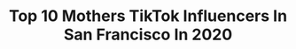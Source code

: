 ---
title: Top 10 Mothers TikTok Influencers In San Francisco In 2020
description: >-
  Find top mothers TikTok influencers in San Francisco in 2020. Most popular hashtags: #fyp #duet #funny #foryou.
platform: TikTok
hits: 5
text_top: See the most popular TikTok profiles on inBeat.
text_bottom: inBeat aggregates 5 TikTok influencers like this in San Francisco, United States for you to connect with.
profiles:
  - username: "nicolekonsta"
    fullname: >-
      Nicole Konsta
    bio: >-
      From mother Russia 🇷🇺 IG @nicolekonsta
    location: "United States"
    followers: 3083
    engagement: 463
    commentsToLikes: 0.020718
    id: ck8qj4o0obu2l0j78dpr754bz
    verified: false
    hashtags: "#athlete, #foryoupage, #friends, #fyp"
  - username: "riley_sewell"
    fullname: >-
      Riley Sewell
    bio: >-
      Kiwi 🇳🇿 in Cali 🇺🇸 All for Jesus 🙏🏼 Motivational Speaker / Preacher 🔥
    location: "United States"
    followers: 5146
    engagement: 1183
    commentsToLikes: 0.039502
    id: ckbf9m1ps0oi40j23u1r2y37o
    verified: false
    hashtags: "#jesus, #pray, #miracle, #prayer"
  - username: "gold_caviar"
    fullname: >-
      Gold Caviar
    bio: >-
      I tattoo & do other things Venmo: goldcaviar SF, CA BOOKS CLOSED until June 2021
    location: "United States"
    followers: 209900
    engagement: 1501
    commentsToLikes: 0.015410
    id: ckbfe4m9s7tug0j23a32e8j9a
    verified: false
    hashtags: "#funny, #femaletattooartist, #bayarea, #tattoo"
  - username: "beautybychavonne"
    fullname: >-
      beautybychavonne
    bio: >-
      Skin vids, adventures, & other random stuff✌🏼 📍SEATTLE, WA
    location: "United States"
    followers: 5273
    engagement: 299
    commentsToLikes: 0.043478
    id: ck8hmxf8go4uo0j78mlgwz3be
    verified: false
    hashtags: "#inthehouseparty, #quarantinelife, #hydrojellymask, #esthemax"
  - username: "sydneysua"
    fullname: >-
      Sydney Sua
    bio: >-
      Unboxings and other stuff 📧: apackageaday@gmail.com
    location: "United States"
    followers: 25700
    engagement: 906
    commentsToLikes: 0.012795
    id: ck9a6pasv43oi0j788np7d097
    verified: false
    hashtags: "#unboxing, #fyp, #dogsoftiktok, #skincare"
  - username: "jaymyst"
    fullname: >-
      JayMyst
    bio: >-
      Happily married, mother of 2! Love duets
    location: "United States"
    followers: 3614
    engagement: 4021
    commentsToLikes: 0.560262
    id: ckck5esowqb8l0j23sjrlaa7d
    verified: false
    hashtags: "#duet, #dadsoftiktok, #tiktokfriends, #silly"
  - username: "rnete"
    fullname: >-
      Renee
    bio: >-
      Wife and mother of two girls
    location: "United States"
    followers: 7143
    engagement: 3923
    commentsToLikes: 0.232036
    id: ckd1840uypkb50j23ixhnr14o
    verified: false
    hashtags: "#fyp, #headcases, #tiktok, #comedy"
  - username: "sammykk"
    fullname: >-
      sammyk
    bio: >-
      I’m your gay god-mother 🤙🏼 | 26 TikTok pls unshadowban me Follow @sammykklive
    location: "United States"
    followers: 270600
    engagement: 3225
    commentsToLikes: 0.029807
    id: ckamgxv43duom0i781dqo7mni
    verified: false
    hashtags: "#biden2020, #story, #politics, #election"
  - username: "liozoldyck"
    fullname: >-
      l i o
    bio: >-
      she/her | MINOR | anime | dms don't work mother of 30k beautiful children✨
    location: "United States"
    followers: 30300
    engagement: 2765
    commentsToLikes: 0.062540
    id: ckcv6mdr7ppbs0j230hcl0i1u
    verified: false
    hashtags: "#anime, #threads, #haikyuu, #hxh"
  - username: "truckerleezah"
    fullname: >-
      Leezah422 
    bio: >-
      18+only Wife mother trucker artist vocalist musician 🇺🇸Proud American Patriot
    location: "United States"
    followers: 25900
    engagement: 2676
    commentsToLikes: 0.080038
    id: cka7or7bz3qu70i78tb2f6v2c
    verified: false
    hashtags: "#duetme, #native, #duetthis, #duet"
---